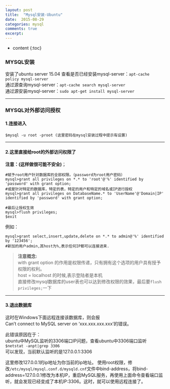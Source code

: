 ```yaml
---
layout: post
title:  "Mysql安装-Ubuntu"
date:  2015-08-29 
categories: mysql
comments: true
excerpt:
---
```


* content
{:toc}

### MYSQL安装
安装了ubuntu server 15.04
查看是否已经安装mysql-server：`apt-cache policy mysql-server`  
通过源查询mysql-server：`apt-cache search mysql-server`  
通过源安装mysql-server：`sudo apt-get install mysql-server`

---

### MYSQL对外部访问授权


#### 1.连接进入
	
	$mysql -u root -proot (这里密码在mysql安装过程中提示有设置)

---

#### 2.这里直接给root的外部访问权限了

**注意：(这样做很可能不安全)**；  
	
	#赋予root用户针对数据库的全部权限。（password为root用户密码）	
	mysql>grant all privileges on *.* to 'root'@'%' identified by 'password' with grant option;
	#或是针对特定的数据库，特定的表，特定的用户和特定的域名或IP进行授权
	mysql>grant all privileges on DatabaseName.* to 'UserName'@'Domain|IP' identified by 'password' with grant option;
	
	#最后让授权生效
	mysql>flush privileges;
	$exit

例如：
  
	mysql>grant select,insert,update,delete on *.* to admin@'%' identified by '123456';  
	#新加的用户admin,其host为%,表示任何IP都可以连接进来.  

>**注意概念:**  
with grant option 的作用是权限传递，只有拥有这个选项的用户具有授予权限的权利。  
host = localhost 的时候,表示登陆者是本机  
直接修改mysql数据库的user表也可以达到修改权限的效果，最后要`flush privileges;`一下  

---

#### 3.退出数据库

这时在Windows下面远程连接该数据库，则会报  
Can’t connect to MySQL server on ‘xxx.xxx.xxx.xxx’的错误。  

此错误原因在于：  
ubuntu中MySQL监听的3306端口IP问题，查看ubuntu中3306端口监听  
`$netstat -anpt|grep 3306`  
可以发现，当前默认监听的是127.0.0.1:3306

这里修改127.0.0.1的ip地址为你当前的ip地址。
使用root权限，修改`/etc/mysql/mysql.conf.d/mysqld.cnf`文件中bind-address，将bind-address=127.0.0.1修改为本机IP，重启MySQL服务，再使用上面命令查看端口监听，就会发现已经变成了本机IP:3306。这时，就可以使用远程连接了。
